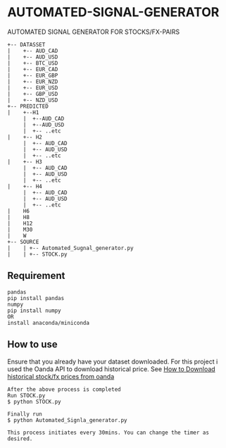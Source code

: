 # AUTOMATED-SIGNAL-GENERATOR
AUTOMATED SIGNAL GENERATOR FOR STOCKS/FX-PAIRS

```
+-- DATASSET
|    +-- AUD_CAD
|    +-- AUD_USD
|    +-- BTC_USD
|    +-- EUR_CAD
|    +-- EUR_GBP
|    +-- EUR_NZD
|    +-- EUR_USD
|    +-- GBP_USD
|    +-- NZD_USD
+-- PREDICTED
|    +--H1
     |  +--AUD_CAD
     |  +--AUD_USD
     |  +-- ..etc
|    +-- H2
     |  +-- AUD_CAD
     |  +-- AUD_USD
     |  +-- ..etc
|    +-- H3
     |  +-- AUD_CAD
     |  +-- AUD_USD
     |  +-- ..etc
|    +-- H4
     |  +-- AUD_CAD
     |  +-- AUD_USD
     |  +-- ..etc
|    H6
|    H8
|    H12
|    M30
|    W
+-- SOURCE
|    | +-- Automated_Sugnal_generator.py
|    | +-- STOCK.py
```

## Requirement

```
pandas
pip install pandas
numpy
pip install numpy
OR
install anaconda/miniconda
```

## How to use

Ensure that you already have your dataset downloaded. For this project i used the Oanda API to download historical price.
See [How to Download historical stock/fx prices from oanda](https://github.com/fibai/OANDA-API-WRAPPER/tree/master/HISTORICAL%20PRICES)

```
After the above process is completed
Run STOCK.py
$ python STOCK.py

Finally run 
$ python Automated_Signla_generator.py

This process initiates every 30mins. You can change the timer as desired.
```
